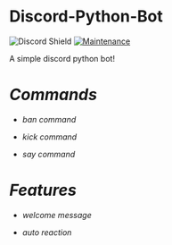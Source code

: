 # Discord-Python-Bot
![Discord Shield](https://discordapp.com/api/guilds/630183489915977756/widget.png?style=shield) [![Maintenance](https://img.shields.io/badge/Maintained%3F-no-red.svg)](https://bitbucket.org/lbesson/ansi-colors) 

A simple discord python bot!

# *Commands*

- *ban command*

- *kick command*

- *say command*

# *Features*

- *welcome message*

- *auto reaction*

